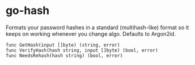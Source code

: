 # go-hash
Formats your password hashes in a standard (multihash-like) format so it keeps on working whenever you change algo.
Defaults to Argon2id.

```
func GetHash(input []byte) (string, error)
func VerifyHash(hash string, input []byte) (bool, error)
func NeedsRehash(hash string) (bool, error)
```
